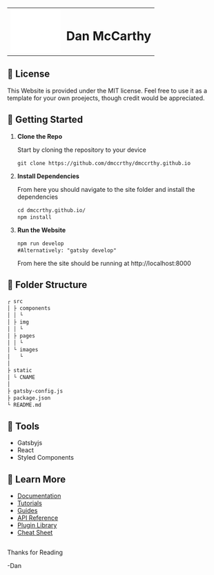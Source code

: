 <table class="border" align="center">
    <tr>
        <th>
            <img src="src/img/logo2.png" height="100"/>           
        </th>
        <th>
            <h1>
                Dan McCarthy
            </h1>
        </th>
    </tr>
    
</table>

## 📝 License
This Website is provided under the MIT license. Feel free to use it as a template for your own proejects, though credit would be appreciated.

## 🏁 Getting Started

1.  **Clone the Repo**

    Start by cloning the repository to your device

    ```shell
    git clone https://github.com/dmccrthy/dmccrthy.github.io
    ```

2.  **Install Dependencies**

    From here you should navigate to the site folder and install the dependencies

    ```shell
    cd dmccrthy.github.io/
    npm install
    ```

3.  **Run the Website**

    ```shell
    npm run develop
    #Alternatively: "gatsby develop"
    ```

    From here the site should be running at http://localhost:8000

## 📁 Folder Structure
```
┌ src
│ ├ components
│ │ └  
│ ├ img
│ │ └   
│ ├ pages
│ │ └  
│ └ images
│   └  
│
├ static
│ └ CNAME
│
├ gatsby-config.js
├ package.json
└ README.md
```

## 🧰 Tools
-   Gatsbyjs
-   React
-   Styled Components

## 📖 Learn More
- [Documentation](https://www.gatsbyjs.com/docs/?utm_source=starter&utm_medium=readme&utm_campaign=minimal-starter)
- [Tutorials](https://www.gatsbyjs.com/docs/tutorial/?utm_source=starter&utm_medium=readme&utm_campaign=minimal-starter)
- [Guides](https://www.gatsbyjs.com/docs/how-to/?utm_source=starter&utm_medium=readme&utm_campaign=minimal-starter)
- [API Reference](https://www.gatsbyjs.com/docs/api-reference/?utm_source=starter&utm_medium=readme&utm_campaign=minimal-starter)
- [Plugin Library](https://www.gatsbyjs.com/plugins?utm_source=starter&utm_medium=readme&utm_campaign=minimal-starter)
- [Cheat Sheet](https://www.gatsbyjs.com/docs/cheat-sheet/?utm_source=starter&utm_medium=readme&utm_campaign=minimal-starter)

##
Thanks for Reading

-Dan
